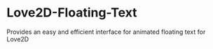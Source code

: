 # Love2D-Floating-Text
Provides an easy and efficient interface for animated floating text for Love2D
